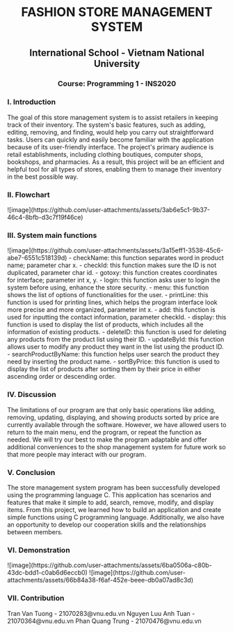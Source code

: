 <h1 align="center">FASHION STORE MANAGEMENT SYSTEM</h1>
<h2 align="center">International School - Vietnam National University</h2>
<h3 align="center">Course: Programming 1 - INS2020</h3>

<h3 align="left">I. Introduction</h3>
  The goal of this store management system is to assist retailers in keeping track of their inventory. The system's basic features, such as adding, editing, removing, and finding, would help you carry out straightforward tasks. Users can quickly and easily become familiar with the application because of its user-friendly interface. 
  The project's primary audience is retail establishments, including clothing boutiques, computer shops, bookshops, and pharmacies. As a result, this project will be an efficient and helpful tool for all types of stores, enabling them to manage their inventory in the best possible way.
  
<h3 align="left">II. Flowchart</h3>
![image](https://github.com/user-attachments/assets/3ab6e5c1-9b37-46c4-8bfb-d3c7f19f46ce)

<h3 align="left">III. System main functions</h3>
![image](https://github.com/user-attachments/assets/3a15eff1-3538-45c6-abe7-6551c518139d)
- checkName: this function separates word in product name; parameter char x.
- checkId: this function makes sure the ID is not duplicated, parameter char id.
- gotoxy: this function creates coordinates for interface; parameter int x, y.
- login: this function asks user to login the system before using, enhance the store security.
- menu: this function shows the list of options of functionalities for the user.
- printLine: this function is used for printing lines, which helps the program interface look more precise and more organized, parameter int x.
- add: this function is used for inputting the contact information, parameter checkId.
- display: this function is used to display the list of products, which includes all the information of existing products.
- deleteID: this function is used for deleting any products from the product list using their ID.
- updateById: this function allows user to modify any product they want in the list using the product ID.
- searchProductByName: this function helps user search the product they need by inserting the product name.
- sortByPrice: this function is used to display the list of products after sorting them by their price in either ascending order or descending order.

<h3 align="left">IV. Discussion</h3>
The limitations of our program are that only basic operations like adding, removing, updating, displaying, and showing products sorted by price are currently available through
the software. However, we have allowed users to return to the main menu, end the program, or repeat the function as needed. We will try our best to make the program adaptable and offer additional conveniences to the shop management system for future work so that more people may interact with our program.

<h3 align="left">V. Conclusion</h3>
The store management system program has been successfully developed using the programming language C. This application has scenarios and features that make it simple to add, search, remove, modify, and display items. From this project, we learned how to build an application and create simple functions using C programming language. Additionally, we
also have an opportunity to develop our cooperation skills and the relationships between members.

<h3 align="left">VI. Demonstration</h3>
![image](https://github.com/user-attachments/assets/6ba0506a-c80b-43dc-bdd1-c0ab6d6eccb0)
![image](https://github.com/user-attachments/assets/66b84a38-f6af-452e-beee-db0a07ad8c3d)

<h3 align="left">VII. Contribution</h3>
Tran Van Tuong       - 21070283@vnu.edu.vn
Nguyen Luu Anh Tuan  - 21070364@vnu.edu.vn
Phan Quang Trung     - 21070476@vnu.edu.vn

